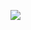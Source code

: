 ![](https://64.media.tumblr.com/452a917fcb14004399c41da8d274c4d0/4b599ece87b9975e-a6/s1280x1920/e7e31f89f975e6e0cdb882728981b816a7503118.jpg)
